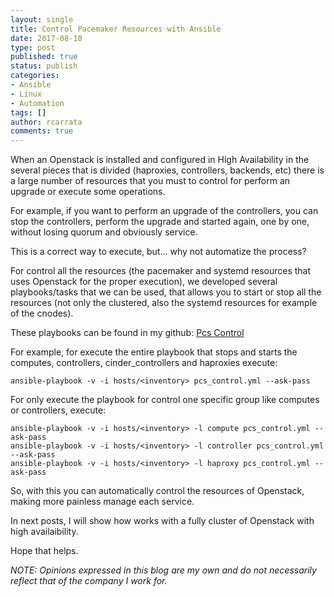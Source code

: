 ```yaml
---
layout: single
title: Control Pacemaker Resources with Ansible
date: 2017-08-10
type: post
published: true
status: publish
categories:
- Ansible
- Linux
- Automation
tags: []
author: rcarrata
comments: true
---
```


When an Openstack is installed and configured in High Availability in the several pieces that is divided (haproxies, controllers, backends, etc) there is a large number of resources that you must to control for perform an upgrade or execute some operations.
 
For example, if you want to perform an upgrade of the controllers, you can stop the controllers, perform the upgrade and started again, one by one, without losing quorum and obviously service.

This is a correct way to execute, but... why not automatize the process?
 
For control all the resources (the pacemaker and systemd resources that uses Openstack for the proper execution), we developed several playbooks/tasks that we can be used, that allows you to start or stop all the resources (not only the clustered, also the systemd resources for example of the cnodes).
 
These playbooks can be found in my github: [Pcs Control](https://github.com/rcarrata/pcs_control)
 
For example, for execute the entire playbook that stops and starts the computes, controllers, cinder_controllers and haproxies execute:

```
ansible-playbook -v -i hosts/<inventory> pcs_control.yml --ask-pass
``` 

For only execute the playbook for control one specific group like computes or controllers, execute:
 
```
ansible-playbook -v -i hosts/<inventory> -l compute pcs_control.yml --ask-pass
ansible-playbook -v -i hosts/<inventory> -l controller pcs_control.yml --ask-pass
ansible-playbook -v -i hosts/<inventory> -l haproxy pcs_control.yml --ask-pass
```

So, with this you can automatically control the resources of Openstack, making more painless manage each service.
 
In next posts, I will show how works with a fully cluster of Openstack with high availaibility.

Hope that helps.
 
*NOTE: Opinions expressed in this blog are my own and do not necessarily reflect that of the company I work for.*

<script type="text/javascript" src="https://cdnjs.buymeacoffee.com/1.0.0/button.prod.min.js" data-name="bmc-button" data-slug="rcarrata" data-color="#FFDD00" data-emoji=""  data-font="Cookie" data-text="Buy me a coffee :)" data-outline-color="#000000" data-font-color="#000000" data-coffee-color="#ffffff" ></script>